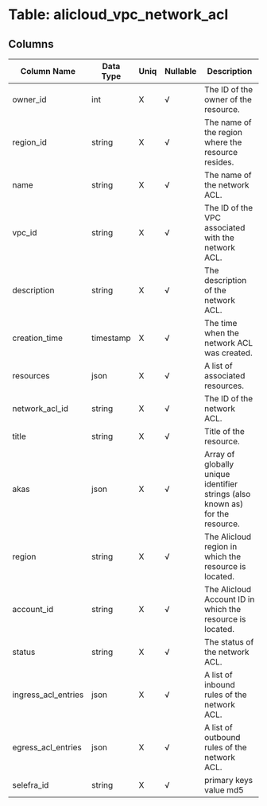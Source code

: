 # Table: alicloud_vpc_network_acl

## Columns 

|  Column Name   |  Data Type  | Uniq | Nullable | Description | 
|  ----  | ----  | ----  | ----  | ---- | 
| owner_id | int | X | √ | The ID of the owner of the resource. | 
| region_id | string | X | √ | The name of the region where the resource resides. | 
| name | string | X | √ | The name of the network ACL. | 
| vpc_id | string | X | √ | The ID of the VPC associated with the network ACL. | 
| description | string | X | √ | The description of the network ACL. | 
| creation_time | timestamp | X | √ | The time when the network ACL was created. | 
| resources | json | X | √ | A list of associated resources. | 
| network_acl_id | string | X | √ | The ID of the network ACL. | 
| title | string | X | √ | Title of the resource. | 
| akas | json | X | √ | Array of globally unique identifier strings (also known as) for the resource. | 
| region | string | X | √ | The Alicloud region in which the resource is located. | 
| account_id | string | X | √ | The Alicloud Account ID in which the resource is located. | 
| status | string | X | √ | The status of the network ACL. | 
| ingress_acl_entries | json | X | √ | A list of inbound rules of the network ACL. | 
| egress_acl_entries | json | X | √ | A list of outbound rules of the network ACL. | 
| selefra_id | string | X | √ | primary keys value md5 | 


